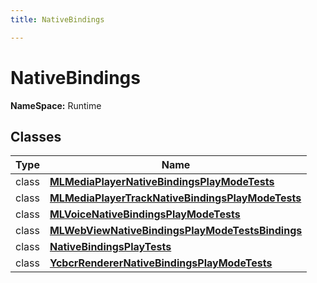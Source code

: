 ```yaml
---
title: NativeBindings

---
```


# NativeBindings



**NameSpace:** 
Runtime



## Classes

| Type               | Name           |
| -------------- | -------------- |
| class | **[MLMediaPlayerNativeBindingsPlayModeTests](/versioned_docs/version-22-Feb-2023/unity-api/api/Tests.Runtime.NativeBindings/Tests.Runtime.NativeBindings.MLMediaPlayerNativeBindingsPlayModeTests.md)**  |
| class | **[MLMediaPlayerTrackNativeBindingsPlayModeTests](/versioned_docs/version-22-Feb-2023/unity-api/api/Tests.Runtime.NativeBindings/Tests.Runtime.NativeBindings.MLMediaPlayerTrackNativeBindingsPlayModeTests.md)**  |
| class | **[MLVoiceNativeBindingsPlayModeTests](/versioned_docs/version-22-Feb-2023/unity-api/api/Tests.Runtime.NativeBindings/Tests.Runtime.NativeBindings.MLVoiceNativeBindingsPlayModeTests.md)**  |
| class | **[MLWebViewNativeBindingsPlayModeTestsBindings](/versioned_docs/version-22-Feb-2023/unity-api/api/Tests.Runtime.NativeBindings/Tests.Runtime.NativeBindings.MLWebViewNativeBindingsPlayModeTestsBindings.md)**  |
| class | **[NativeBindingsPlayTests](/versioned_docs/version-22-Feb-2023/unity-api/api/Tests.Runtime.NativeBindings/Tests.Runtime.NativeBindings.NativeBindingsPlayTests.md)**  |
| class | **[YcbcrRendererNativeBindingsPlayModeTests](/versioned_docs/version-22-Feb-2023/unity-api/api/Tests.Runtime.NativeBindings/Tests.Runtime.NativeBindings.YcbcrRendererNativeBindingsPlayModeTests.md)**  |








